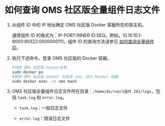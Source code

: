 # 如何查询 OMS 社区版全量组件日志文件

1. 从组件 ID 中的 IP 地址确定 OMS 社区版 Docker 容器所在的宿主机。

   通常组件 ID 的格式为：IP-PORT:INNER ID:SEQ。例如，10.10.10.1-9000:90322:0000000111。组件 ID 的查询方法请参见 [如何查询全量组件 ID](../3.full-faq/1.how-to-find-full-task-id.md)。

2. 执行下述命令，登录 OMS 社区版的 Docker 容器。

   ```bash
   #找到 OMS 社区版 Docker名称
   sudo docker ps
   #例如 OMS 社区版 Docker 名称是 oms，进入 Docker 容器
   sudo docker exec -it oms bash
   ```

3. OMS 社区版全量组件日志文件所在目录：`/home/ds/run/{组件 ID}/logs`，包括 `task.log` 和 `error.log`。

    * `task.log`：一般日志文件

    * `error.log`：错误日志文件
